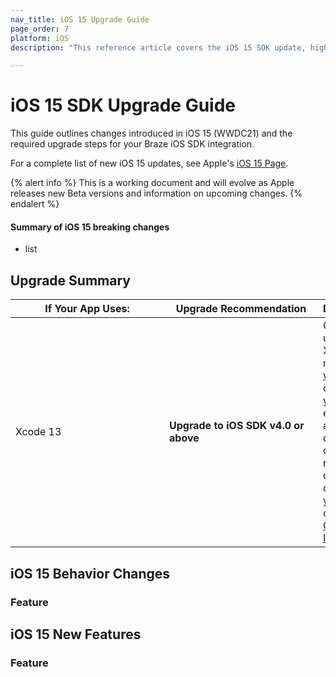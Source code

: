 ```yaml
---
nav_title: iOS 15 Upgrade Guide
page_order: 7
platform: iOS
description: "This reference article covers the iOS 15 SDK update, highlighting changes such as geofences, location targeting, IDFA, and more."

---
```


# iOS 15 SDK Upgrade Guide

This guide outlines changes introduced in iOS 15 (WWDC21) and the required upgrade steps for your Braze iOS SDK integration.

For a complete list of new iOS 15 updates, see Apple's [iOS 15 Page](https://www.apple.com/ios/ios-15/).

{% alert info %}
This is a working document and will evolve as Apple releases new Beta versions and information on upcoming changes.
{% endalert %}


#### Summary of iOS 15 breaking changes

- list


## Upgrade Summary

<style>
table th:nth-child(1),
table th:nth-child(2),
table td:nth-child(1),
table td:nth-child(2) {
    min-width:230px;
}
table td {
    word-break: break-word;
}
</style>

|If Your App Uses:|Upgrade Recommendation|Description|
|------|--------|---|
|Xcode 13|**Upgrade to iOS SDK v4.0 or above**|Customers using Xcode 13 must use [v4.0.0+][1] for compatibility. If you experience any issues or questions related to our iOS 15 compatibility, please open a new [Github Issue][2].|

## iOS 15 Behavior Changes

### Feature

## iOS 15 New Features

### Feature

[1]: https://github.com/Appboy/appboy-ios-sdk/releases/tag/4.0.0
[2]: https://github.com/Appboy/appboy-ios-sdk/issues
